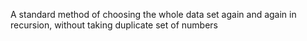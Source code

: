 A standard method of choosing the whole data set again and again in recursion, without taking duplicate set of numbers